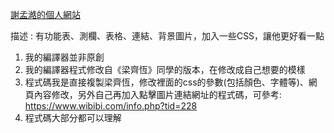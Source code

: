 
[謝孟澔的個人網站](https://smh642800.github.io/wp108b/medium%20exam%20homework/HomePage.html "謝孟澔的個人網站")

描述 : 有功能表、測欄、表格、連結、背景圖片，加入一些CSS，讓他更好看一點

1. 我的編譯器並非原創
2. 我的編譯器程式修改自《梁齊恆》同學的版本，在修改成自己想要的模樣
3. 程式碼我是直接複製梁齊恆，修改裡面的css的參數(包括顏色、字體等)、網頁內容修改，另外自己再加入點擊圖片連結網址的程式碼，可參考: https://www.wibibi.com/info.php?tid=228
4. 程式碼大部分都可以理解
